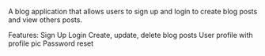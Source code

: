 A blog application that allows users to sign up and login to create blog posts and view others posts.

Features:
  Sign Up
  Login
  Create, update, delete blog posts
  User profile with profile pic
  Password reset
